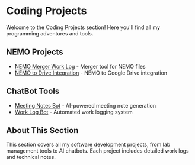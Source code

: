 # Coding Projects

Welcome to the Coding Projects section! Here you'll find all my programming adventures and tools.

## NEMO Projects
- [NEMO Merger Work Log](nemo-merger.md) - Merger tool for NEMO files
- [NEMO to Drive Integration](nemo-to-drive.md) - NEMO to Google Drive integration

## ChatBot Tools
- [Meeting Notes Bot](chatbot/meeting_notes.md) - AI-powered meeting note generation
- [Work Log Bot](chatbot/WorkLog.md) - Automated work logging system

## About This Section
This section covers all my software development projects, from lab management tools to AI chatbots. Each project includes detailed work logs and technical notes.
